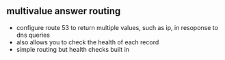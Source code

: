 ## multivalue answer routing

* configure route 53 to return multiple values, such as ip, in resoponse to dns queries
* also allows you to check the health of each record
* simple routing but health checks built in